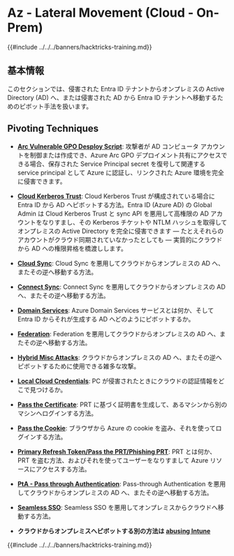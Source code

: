 # Az - Lateral Movement (Cloud - On-Prem)

{{#include ../../../banners/hacktricks-training.md}}

## 基本情報

このセクションでは、侵害された Entra ID テナントからオンプレミスの Active Directory (AD) へ、または侵害された AD から Entra ID テナントへ移動するためのピボット手法を扱います。

## Pivoting Techniques

- [**Arc Vulnerable GPO Desploy Script**](az-arc-vulnerable-gpo-deploy-script.md): 攻撃者が AD コンピュータ アカウントを制御または作成でき、Azure Arc GPO デプロイメント共有にアクセスできる場合、保存された Service Principal secret を復号して関連する service principal として Azure に認証し、リンクされた Azure 環境を完全に侵害できます。

- [**Cloud Kerberos Trust**](az-cloud-kerberos-trust.md): Cloud Kerberos Trust が構成されている場合に Entra ID から AD へピボットする方法。Entra ID (Azure AD) の Global Admin は Cloud Kerberos Trust と sync API を悪用して高権限の AD アカウントをなりすまし、その Kerberos チケットや NTLM ハッシュを取得してオンプレミスの Active Directory を完全に侵害できます — たとえそれらのアカウントがクラウド同期されていなかったとしても — 実質的にクラウドから AD への権限昇格を橋渡しします。

- [**Cloud Sync**](az-cloud-sync.md): Cloud Sync を悪用してクラウドからオンプレミスの AD へ、またその逆へ移動する方法。

- [**Connect Sync**](az-connect-sync.md): Connect Sync を悪用してクラウドからオンプレミスの AD へ、またその逆へ移動する方法。

- [**Domain Services**](az-domain-services.md): Azure Domain Services サービスとは何か、そして Entra ID からそれが生成する AD へどのようにピボットするか。

- [**Federation**](az-federation.md): Federation を悪用してクラウドからオンプレミスの AD へ、またその逆へ移動する方法。

- [**Hybrid Misc Attacks**](az-hybrid-identity-misc-attacks.md): クラウドからオンプレミスの AD へ、またその逆へピボットするために使用できる雑多な攻撃。

- [**Local Cloud Credentials**](az-local-cloud-credentials.md): PC が侵害されたときにクラウドの認証情報をどこで見つけるか。

- [**Pass the Certificate**](az-pass-the-certificate.md): PRT に基づく証明書を生成して、あるマシンから別のマシンへログインする方法。

- [**Pass the Cookie**](az-pass-the-cookie.md): ブラウザから Azure の cookie を盗み、それを使ってログインする方法。

- [**Primary Refresh Token/Pass the PRT/Phishing PRT**](az-primary-refresh-token-prt.md): PRT とは何か、PRT を盗む方法、およびそれを使ってユーザーをなりすまして Azure リソースにアクセスする方法。

- [**PtA - Pass through Authentication**](az-pta-pass-through-authentication.md): Pass-through Authentication を悪用してクラウドからオンプレミスの AD へ、またその逆へ移動する方法。

- [**Seamless SSO**](az-seamless-sso.md): Seamless SSO を悪用してオンプレミスからクラウドへ移動する方法。

- **クラウドからオンプレミスへピボットする別の方法は** [**abusing Intune**](../az-services/intune.md)


{{#include ../../../banners/hacktricks-training.md}}
